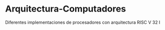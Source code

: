# Arquitectura-Computadores
Diferentes implementaciones de procesadores con arquitectura RISC V 32 I
